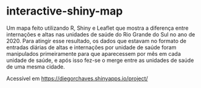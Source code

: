 # interactive-shiny-map

Um mapa feito utilizando R, Shiny e Leaflet que mostra a diferença entre internações e altas nas unidades de saúde do Rio Grande do Sul no ano de 2020. Para atingir esse resultado, os dados que estavam no formato de entradas diárias de altas e internações por unidade de saúde foram manipulados primeiramente para que aparecessem por mês em cada unidade de saúde, e após isso fez-se o merge entre as unidades de saúde de uma mesma cidade.

Acessível em https://diegorchaves.shinyapps.io/project/
